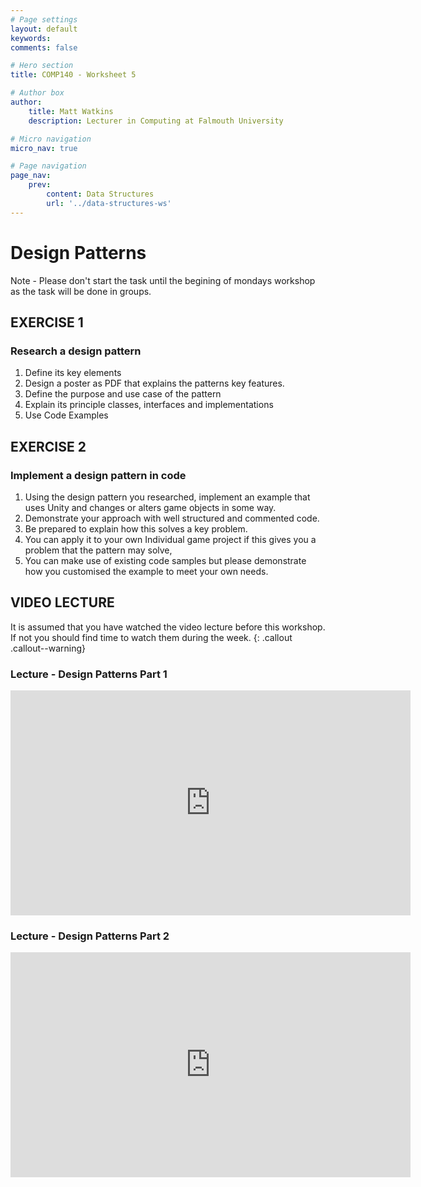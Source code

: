 ```yaml
---
# Page settings
layout: default
keywords:
comments: false

# Hero section
title: COMP140 - Worksheet 5

# Author box
author:
    title: Matt Watkins
    description: Lecturer in Computing at Falmouth University

# Micro navigation
micro_nav: true

# Page navigation
page_nav:
    prev:
        content: Data Structures
        url: '../data-structures-ws'
---
```


# Design Patterns

Note - Please don't start the task until the begining of mondays workshop as the task will be done in groups.

## EXERCISE 1
### Research a design pattern

1. Define its key elements
2. Design a poster as PDF that explains the patterns key features.
3. Define the purpose and use case of the pattern
4. Explain its principle classes, interfaces and implementations
5. Use Code Examples

## EXERCISE 2
### Implement a design pattern in code

1. Using the design pattern you researched, implement an example that uses Unity and changes or alters game objects in some way.
2. Demonstrate your approach with well structured and commented code.
3. Be prepared to explain how this solves a key problem.
4. You can apply it to your own Individual game project if this gives you a problem that the pattern may solve,
5. You can make use of existing code samples but please demonstrate how you customised the example to meet your own needs.


## VIDEO LECTURE

It is assumed that you have watched the video lecture before this workshop. If not you should find time to watch them during the week.
{: .callout .callout--warning}

### Lecture - Design Patterns Part 1
<iframe width="640" height="360" src="https://web.microsoftstream.com/embed/video/4519bcbc-c02f-4153-84f3-1b7917fdc939?autoplay=false&showinfo=true" allowfullscreen style="border:none;"></iframe>

### Lecture - Design Patterns Part 2
<iframe width="640" height="360" src="https://web.microsoftstream.com/embed/video/404e9e03-5795-4635-8d69-088be751928d?autoplay=false&showinfo=true" allowfullscreen style="border:none;"></iframe>

<!--stackedit_data:
eyJoaXN0b3J5IjpbMTYyMjgzMDg2NSwtNTc0NzcwNzE5XX0=
-->